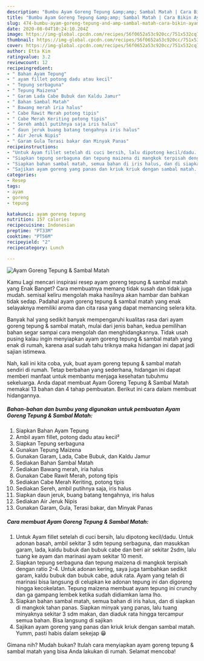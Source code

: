 ```yaml
---
description: "Bumbu Ayam Goreng Tepung &amp;amp; Sambal Matah | Cara Bikin Ayam Goreng Tepung &amp;amp; Sambal Matah Yang Enak dan Simpel"
title: "Bumbu Ayam Goreng Tepung &amp;amp; Sambal Matah | Cara Bikin Ayam Goreng Tepung &amp;amp; Sambal Matah Yang Enak dan Simpel"
slug: 474-bumbu-ayam-goreng-tepung-and-amp-sambal-matah-cara-bikin-ayam-goreng-tepung-and-amp-sambal-matah-yang-enak-dan-simpel
date: 2020-08-04T10:24:10.204Z
image: https://img-global.cpcdn.com/recipes/56f0652a53c920cc/751x532cq70/ayam-goreng-tepung-sambal-matah-foto-resep-utama.jpg
thumbnail: https://img-global.cpcdn.com/recipes/56f0652a53c920cc/751x532cq70/ayam-goreng-tepung-sambal-matah-foto-resep-utama.jpg
cover: https://img-global.cpcdn.com/recipes/56f0652a53c920cc/751x532cq70/ayam-goreng-tepung-sambal-matah-foto-resep-utama.jpg
author: Etta Kim
ratingvalue: 3.2
reviewcount: 12
recipeingredient:
- " Bahan Ayam Tepung"
- " ayam fillet potong dadu atau kecil"
- " Tepung serbaguna"
- " Tepung Maizena"
- " Garam Lada Cabe Bubuk dan Kaldu Jamur"
- " Bahan Sambal Matah"
- " Bawang merah iria halus"
- " Cabe Rawit Merah potong tipis"
- " Cabe Merah Keriting potong tipis"
- " Sereh ambil putihnya saja iris halus"
- " daun jeruk buang batang tengahnya iris halus"
- " Air Jeruk Nipis"
- " Garam Gula Terasi bakar dan Minyak Panas"
recipeinstructions:
- "Untuk Ayam fillet setelah di cuci bersih, lalu dipotong kecil/dadu. Untuk adonan basah, ambil sekitar 3 sdm tepung serbaguna, dan masukkan garam, lada, kaldu bubuk dan bubuk cabe dan beri air sekitar 2sdm, lalu tuang ke ayam dan marinasi ayam sekitar 10 menit."
- "Siapkan tepung serbaguna dan tepung maizena di mangkok terpisah dengan ratio 2-4. Untuk adonan kering, saya juga tambahkan sedikit garam, kaldu bubuk dan bubuk cabe, aduk rata. Ayam yang telah di marinasi bisa langsung di celupkan ke adonan tepung ini dan digoreng hingga kecokelatan. Tepung maizena membuat ayam tepung ini crunchy dan ga gampang lembek ketika sudah didiamkan lama lho."
- "Siapkan bahan sambal matah, semua bahan di iris halus, dan di siapkan di mangkok tahan panas. Siapkan minyak yang panas, lalu tuang minyaknya sekitar 3 sdm makan, dan diaduk rata hingga tercampur semua bahan. Bisa langsung di sajikan"
- "Sajikan ayam goreng yang panas dan kriuk kriuk dengan sambal matah. Yumm, pasti habis dalam sekejap 😁"
categories:
- Resep
tags:
- ayam
- goreng
- tepung

katakunci: ayam goreng tepung 
nutrition: 157 calories
recipecuisine: Indonesian
preptime: "PT33M"
cooktime: "PT56M"
recipeyield: "2"
recipecategory: Lunch

---
```



![Ayam Goreng Tepung &amp; Sambal Matah](https://img-global.cpcdn.com/recipes/56f0652a53c920cc/751x532cq70/ayam-goreng-tepung-sambal-matah-foto-resep-utama.jpg)

Kamu Lagi mencari inspirasi resep ayam goreng tepung &amp; sambal matah yang Enak Banget? Cara membuatnya memang tidak susah dan tidak juga mudah. semisal keliru mengolah maka hasilnya akan hambar dan bahkan tidak sedap. Padahal ayam goreng tepung &amp; sambal matah yang enak selayaknya memiliki aroma dan cita rasa yang dapat memancing selera kita.



Banyak hal yang sedikit banyak mempengaruhi kualitas rasa dari ayam goreng tepung &amp; sambal matah, mulai dari jenis bahan, kedua pemilihan bahan segar sampai cara mengolah dan menghidangkannya. Tidak usah pusing kalau ingin menyiapkan ayam goreng tepung &amp; sambal matah yang enak di rumah, karena asal sudah tahu triknya maka hidangan ini dapat jadi sajian istimewa.


Nah, kali ini kita coba, yuk, buat ayam goreng tepung &amp; sambal matah sendiri di rumah. Tetap berbahan yang sederhana, hidangan ini dapat memberi manfaat untuk membantu menjaga kesehatan tubuhmu sekeluarga. Anda dapat membuat Ayam Goreng Tepung &amp; Sambal Matah memakai 13 bahan dan 4 tahap pembuatan. Berikut ini cara dalam membuat hidangannya.

<!--inarticleads1-->

##### Bahan-bahan dan bumbu yang digunakan untuk pembuatan Ayam Goreng Tepung &amp; Sambal Matah:

1. Siapkan  Bahan Ayam Tepung
1. Ambil  ayam fillet, potong dadu atau kecil²
1. Siapkan  Tepung serbaguna
1. Gunakan  Tepung Maizena
1. Gunakan  Garam, Lada, Cabe Bubuk, dan Kaldu Jamur
1. Sediakan  Bahan Sambal Matah
1. Sediakan  Bawang merah, iria halus
1. Gunakan  Cabe Rawit Merah, potong tipis
1. Sediakan  Cabe Merah Keriting, potong tipis
1. Sediakan  Sereh, ambil putihnya saja, iris halus
1. Siapkan  daun jeruk, buang batang tengahnya, iris halus
1. Sediakan  Air Jeruk Nipis
1. Gunakan  Garam, Gula, Terasi bakar, dan Minyak Panas




<!--inarticleads2-->

##### Cara membuat Ayam Goreng Tepung &amp; Sambal Matah:

1. Untuk Ayam fillet setelah di cuci bersih, lalu dipotong kecil/dadu. Untuk adonan basah, ambil sekitar 3 sdm tepung serbaguna, dan masukkan garam, lada, kaldu bubuk dan bubuk cabe dan beri air sekitar 2sdm, lalu tuang ke ayam dan marinasi ayam sekitar 10 menit.
1. Siapkan tepung serbaguna dan tepung maizena di mangkok terpisah dengan ratio 2-4. Untuk adonan kering, saya juga tambahkan sedikit garam, kaldu bubuk dan bubuk cabe, aduk rata. Ayam yang telah di marinasi bisa langsung di celupkan ke adonan tepung ini dan digoreng hingga kecokelatan. Tepung maizena membuat ayam tepung ini crunchy dan ga gampang lembek ketika sudah didiamkan lama lho.
1. Siapkan bahan sambal matah, semua bahan di iris halus, dan di siapkan di mangkok tahan panas. Siapkan minyak yang panas, lalu tuang minyaknya sekitar 3 sdm makan, dan diaduk rata hingga tercampur semua bahan. Bisa langsung di sajikan
1. Sajikan ayam goreng yang panas dan kriuk kriuk dengan sambal matah. Yumm, pasti habis dalam sekejap 😁




Gimana nih? Mudah bukan? Itulah cara menyiapkan ayam goreng tepung &amp; sambal matah yang bisa Anda lakukan di rumah. Selamat mencoba!
